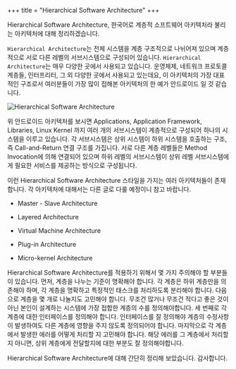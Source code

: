+++
title = "Hierarchical Software Architecture"
+++

Hierarchical Software Architecture, 한국어로 계층적 소프트웨어 아키텍처라 불리는 아키텍처에 대해 정리하겠습니다.

`Hierarchical Architecture`는 전체 시스템을 계층 구조적으로 나뉘어져 있으며 계층적으로 서로 다른 레벨의 서브시스템으로 구성되어 있습니다. `Hierarchical Architecture`는 매우 다양한 곳에서 사용되고 있습니다. 운영체제, 네트워크 프로토콜 계층들, 인터프리터, 그 외 다양한 곳에서 사용되고 있는데요, 이 아키텍처의 가장 대표적인 구조로서 여러분들이 가장 많이 접해본 아키텍처의 한 예가 안드로이드 일 것 같습니다. 

![Hierarchical Software Architecture](https://img1.daumcdn.net/thumb/R1280x0/?scode=mtistory2&fname=https%3A%2F%2Ft1.daumcdn.net%2Fcfile%2Ftistory%2F9985F7365C9A34E51B)

위 안드로이드 아키텍처를 보시면 Applications, Application Framework, Libraries, Linux Kernel 까지 여러 개의 서브시스템이 계층적으로 구성되어 하나의 시스템을 이루고 있습니다. 각 서브시스템은 상위 시스템이 하위 시스템을 호출하는 구조, 즉 Call-and-Return 연결 구조를 가집니다. 서로 다른 계층 레벨들은 Method Invocation에 의해 연결되어 있으며 하위 레벨의 서브시스템이 상위 레벨 서브시스템에게 필요한 서비스를 제공하는 방식으로 구성됩니다. 

이런 Hierarchical Software Architecture 스타일을 가지는 여러 아키텍처들이 존재합니다. 각 아키텍처에 대해서는 다른 글로 다룰 예정이니 참고 바랍니다.

 - Master - Slave Architecture

 - Layered Architecture

 - Virtual Machine Architecture

 - Plug-in Architecture

 - Micro-kernel Architecture

Hierarchical Software Architecture를 적용하기 위해서 몇 가지 주의해야 할 부분들이 있습니다. 먼저, 계층을 나누는 기준이 명확해야 합니다. 각 계층은 하위 계층만을 의존해야 하며, 각 계층을 명확하고 특정적인 태스크를 처리하도록 분리해야 합니다. 다음으로 계층을 몇 개로 나눌지도 고민해야 합니다. 무조건 많거나 무조건 적다고 좋은 것이 아닌 본인이 설계하는 시스템에 가장 접합한 계층의 수를 정의해야합니다. 세 번째로 각 계층에 대한 인터페이스를 정의해야 합니다. 인터페이스를 잘 정의해야 계층의 수정사항이 발생하여도 다른 계층에 영향을 주지 않도록 정의되어야 합니다. 마지막으로 각 계층에서 발생한 에러를 어떻게 처리할 지 고민해야 합니다. 해당 에러를 그 계층에서 처리할 지 아니면, 상위 계층에게 전달할지에 대한 부분도 잘 정의해야합니다.

Hierarchical Software Architecture에 대해 간단히 정리해 보았습니다. 감사합니다.
